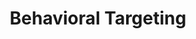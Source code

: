---
ee_id: '4180'
site: '1'
type: '2'
url: 2014-128-behavioral-targeting
title: Behavioral Targeting
year: '2014'
display_year: '2014'
medium: Search engine optimized institutional press release
dims:
pitch: "​Seo’d press release for the “Darknet” show at Kunst Halle Sankt Gallen :-)"
ps:
live_url: http://www.kunsthallesanktgallen.ch/en/exhibitions/current.html
related:
youtube:
related_code:
imgs: behavorial-targeting-2014-128-detail-3-database-ih.jpg,behavorial-targeting-2014-128-detail-2-database-ih.jpg,behavorial-targeting-2014-128-detail-1-database-ih.jpg,behavorial-targeting-2014-128-detail-4-database-ih.jpg,behavorial-targeting-2014-128-detail-5-database-ih.jpg
subheading:
download:
add_credit:
add_credits:
commission:
layout: things-i-made
---
